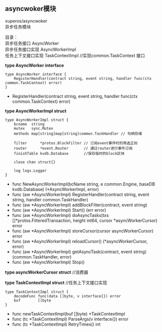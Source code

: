## asyncwoker模块  
xuperos/asyncwoker  
异步任务模块  

目录：  
    异步任务接口       AsyncWorker  
    异步任务接口实现    AsyncWorkerImpl  
    任务上下文接口实现  TaskContextImpl  //实现common.TaskContext 接口   
        
**type AsyncWorker interface**  
```
type AsyncWorker interface {
    RegisterHandler(contract string, event string, handler func(ctx common.TaskContext) error)
}
```
* RegisterHandler(contract string, event string, handler func(ctx common.TaskContext) error)  
    
**type AsyncWorkerImpl struct** 
```
type AsyncWorkerImpl struct {
    bcname  string
    mutex   sync.Mutex
    methods map[string]map[string]common.TaskHandler // 句柄存储

    filter      *protos.BlockFilter // 订阅event事件时的筛选正则
    router      *event.Router       // 通过router进行事件订阅
    finishTable kvdb.Database       //保存临时的block区块

    close chan struct{}

    log logs.Logger
}
``` 
* func NewAsyncWorkerImpl(bcName string, e common.Engine, baseDB kvdb.Database) (*AsyncWorkerImpl, error)  
* func (aw *AsyncWorkerImpl) RegisterHandler(contract string, event string, handler common.TaskHandler)   
* func (aw *AsyncWorkerImpl) addBlockFilter(contract, event string)   
* func (aw *AsyncWorkerImpl) Start() (err error)   
* func (aw *AsyncWorkerImpl) doAsyncTasks(txs []*protos.FilteredTransaction, height int64, cursor *asyncWorkerCursor) error  
* func (aw *AsyncWorkerImpl) storeCursor(cursor asyncWorkerCursor) error  
* func (aw *AsyncWorkerImpl) reloadCursor() (*asyncWorkerCursor, error)   
* func (aw *AsyncWorkerImpl) getAsyncTask(contract, event string) (common.TaskHandler, error)  
* func (aw *AsyncWorkerImpl) Stop()  

**type asyncWorkerCursor struct**  //消费器

**type TaskContextImpl struct**  //任务上下文接口实现
```
type TaskContextImpl struct {
    decodeFunc func(data []byte, v interface{}) error
    buf        []byte
} 
```
* func newTaskContextImpl(buf []byte) *TaskContextImpl  
* func (tc *TaskContextImpl) ParseArgs(v interface{}) error  
* func (tc *TaskContextImpl) RetryTimes() int  